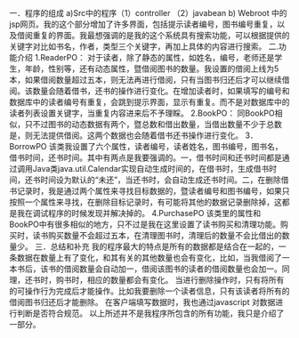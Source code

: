 一．程序的组成
a)Src中的程序（1）controller
                     （2）javabean
      b)   Webroot 中的jsp网页。我的这个部分增加了许多界面，包括提示读者编号，图书编号重复，以及借阅重复的界面。我最想强调的是我的这个系统具有搜索功能，可以根据提供的关键字对比如书名，作者，类型三个关键字，再加上具体的内容进行搜索。
二.功能介绍
1.ReaderPO：
对于读者，除了静态的属性，如姓名，编号，老师还是学生，年龄，性别等，还有动态属性，暨借阅图书的数量。我设置的借阅上线为5本，如果借阅数量超过五本，则无法再进行借阅，只有当图书归还后才可以继续借阅。该数量会随着借书，还书的操作进行变化。在增加读者时，如果填写的编号和数据库中的读者编号有重复，会跳到提示界面，显示有重复。而不是对数据库中的读者列表设置关键字，当重复内容进来后不予理睬。
2.BookPO：
同BookPO相似，只不过图书的动态数据有两个，暨总数和借出数量，当借出数量不少于总数是，则无法提供借阅。这两个数据也会随着借书还书操作进行变化。
3．BorrowPO
该类我设置了六个属性，读者编号，读者姓名，图书编号，图书名，借书时间，还书时间。其中有两点是我要强调的。一，借书时间和还书时间都是通过调用Java类java.util.Calendar实现自动生成时间的，在借书时，生成借书时间，还书时间设为默认的“未还”，当还书时，会自动生成还书时间。二，在删除借书记录时，我是通过两个属性来寻找目标数据的，暨读者编号和图书编号，如果只按照一个属性来寻找，在删除目标记录时，有可能将其他的数据记录删除掉，这都是我在调试程序的时候发现并解决掉的。
4.PurchasePO
该类里的属性和BookPO中有很多相似的地方，只不过是我在这里设置了读书购买和清理功能。购买时，读书购买数量不会超过五本，在清理图书时，清理后的数量不会比借出的数量少。
三．总结和补充
我的程序最大的特点是所有的数据都是结合在一起的，一条数据在数量上有了变化，和其有关的其他数量也会有变化，比如，当我借阅了一本书后，该书的借阅数量会自动加一，借阅该图书的读者的借阅数量也会加一。同理，还书时，购书时，相应的数量都会有变化。
当进行删除操作时，只有将所有的可操作行为完成后才能操作。比如我要删除一个读者信息，只有该读者将所有的借阅图书归还后才能删除。
在客户端填写数据时，我也通过javascript 对数据进行判断是否符合规范。
以上所述并不是我程序所包含的所有功能，我只是介绍了一部分。
